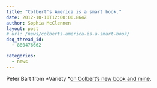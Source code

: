```yaml
---
title: "Colbert's America is a smart book."
date: 2012-10-10T12:00:00.864Z
author: Sophia McClennen
layout: post
# url: /news/colberts-america-is-a-smart-book/
dsq_thread_id:
  - 880476662

categories: 
  - news
---
```

Peter Bart from *Variety *[on Colbert’s new book and mine][1].

 [1]: https://www.variety.com/article/VR1118060396?refCatId=14